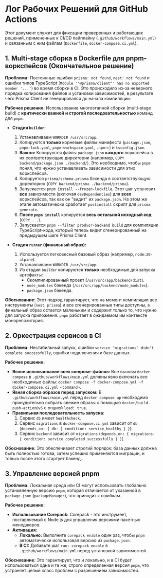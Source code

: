 # Лог Рабочих Решений для GitHub Actions

Этот документ служит для фиксации проверенных и работающих решений, примененных к CI/CD пайплайну (`.github/workflows/main.yml`) и связанным с ним файлам (`Dockerfile`, `docker-compose.ci.yml`).

## 1. Multi-stage сборка в Dockerfile для pnpm-воркспейсов (Окончательное решение)

**Проблема:** Постоянные ошибки `prisma: not found`, `nest: not found` и ошибки типов TypeScript (`Module '"@prisma/client"' has no exported member '...'`) во время сборки в CI. Это происходило из-за неверного порядка копирования файлов и установки зависимостей, в результате чего Prisma Client не генерировался до начала компиляции.

**Рабочее решение:** Использование многоэтапной сборки (multi-stage build) с **критически важной и строгой последовательностью** команд для `pnpm`.

- **Стадия `builder`:**
    1. Устанавливаем `WORKDIR /usr/src/app`.
    2. Копируются **только** корневые файлы манифеста (`package.json`, `pnpm-lock.yaml`, `pnpm-workspace.yaml`, `.npmrc`) и `tsconfig.json`.
    3. **Важно:** Копируются файлы `package.json` **каждого** воркспейса в их соответствующие директории (например, `COPY backend/package.json ./backend/`). Это необходимо, чтобы `pnpm` понял, что нужно устанавливать зависимости для этих воркспейсов.
    4. Копируется `prisma/schema.prisma` бэкенда в соответствующую директорию (`COPY backend/prisma ./backend/prisma`).
    5. Запускается `pnpm install --frozen-lockfile`. Этот шаг установит **все** зависимости (включая `devDependencies`) для **всех** воркспейсов, так как он "видит" их `package.json`. На этом же этапе автоматически сработает `postinstall` скрипт для `prisma generate`.
    6. **После `pnpm install`** копируется **весь остальной исходный код** (`COPY . .`).
    7. Запускается `pnpm --filter prodvor-backend build` для компиляции TypeScript-кода, который теперь видит сгенерированный на предыдущем шаге Prisma Client.

- **Стадия `runner` (финальный образ):**
    1. Используется легковесный базовый образ (например, `node:20-alpine`).
    2. Устанавливаем `WORKDIR /usr/src/app`.
    3. Из стадии `builder` копируются **только** необходимые для запуска артефакты:
        -   Скомпилированный проект (`/usr/src/app/backend/dist`).
        -   `node_modules` бэкенда (`/usr/src/app/backend/node_modules`).
        -   `package.json` бэкенда.

**Обоснование:** Этот подход гарантирует, что на момент компиляции все инструменты (`nest`, `prisma`) и все сгенерированные типы доступны, а финальный образ остается маленьким и содержит только то, что нужно для запуска приложения. `pnpm` работает в ожидаемом им контексте монорепозитория.

## 2. Оркестрация сервисов в CI

**Проблема:** Нестабильный запуск, ошибки `service "migrations" didn't complete successfully`, ошибки подключения к базе данных.

**Рабочее решение:**

- **Явное использование всех compose-файлов:** Все вызовы `docker compose` в `.github/workflows/main.yml` должны явно включать все необходимые файлы: `docker compose -f docker-compose.yml -f docker-compose.ci.yml <command>`.
- **Явная сборка образов перед запуском:** В `.github/workflows/main.yml` перед `docker compose up` необходимо принудительно собрать свежие образы с помощью `docker/build-push-action@v5` с опцией `load: true`.
- **Правильная последовательность запуска:**
    1.  Сервис `db` имеет `healthcheck`.
    2.  Сервис `migrations` в `docker-compose.ci.yml` зависит от `db` (`depends_on: { db: { condition: service_healthy } }`).
    3.  Сервис `backend` зависит от `migrations` (`depends_on: { migrations: { condition: service_completed_successfully } }`).

**Обоснование:** Это обеспечивает строгий порядок: база данных должна быть полностью готова, затем успешно применяются миграции, и только после этого стартует бэкенд.

## 3. Управление версией pnpm

**Проблема:** Локальная среда или CI могут использовать глобально установленную версию `pnpm`, которая отличается от указанной в `package.json` (`packageManager`), что приводит к ошибкам.

**Рабочее решение:**

- **Использование Corepack:** Corepack - это инструмент, поставляемый с Node.js для управления версиями пакетных менеджеров.
- **Активация:**
  - **Локально:** Выполните `corepack enable` один раз, чтобы `pnpm` автоматически использовал версию из `package.json`.
  - **В CI:** Добавьте шаг `run: corepack enable` в `.github/workflows/main.yml` перед установкой зависимостей.

**Обоснование:** Это гарантирует, что и локально, и в CI будет использоваться одна и та же, строго определенная версия `pnpm`, что устраняет целый класс проблем с разрешением зависимостей.
